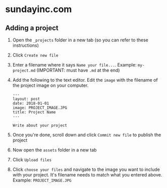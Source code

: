 # sundayinc.com

## Adding a project

1. Open the `_projects` folder in a new tab (so you can refer to these instructions)
2. Click `Create new file`
3. Enter a filename where it says `Name your file...`. Example: `my-project.md` (IMPORTANT: must have `.md` at the end)
4. Add the following to the text editor. Edit the `image` with the filename of the project image on your computer.
   
   ```
   ---
   layout: post
   date: 2018-01-01
   image: PROJECT_IMAGE.JPG
   title: Project Name
   ---
   
   Write about your project
   ```

5. Once you're done, scroll down and click `Commit new file` to publish the project
6. Now open the `assets` folder in a new tab
7. Click `Upload files`
8. Click `choose your files` and navigate to the image you want to include with your project. It's filename needs to match what you entered above. Example: `PROJECT_IMAGE.JPG`